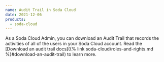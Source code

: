 ```yaml
---
name: Audit Trail in Soda Cloud
date: 2021-12-06
products:
  - soda-cloud
---
```

As a Soda Cloud Admin, you can download an Audit Trail that records the activities of all of the users in your Soda Cloud account. 
Read the [Download an audit trail docs]({% link soda-cloud/roles-and-rights.md %}#download-an-audit-trail) to learn more.